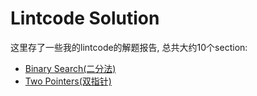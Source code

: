# Lintcode Solution

这里存了一些我的lintcode的解题报告, 总共大约10个section:

* [Binary Search\(二分法\)](binary-search/table-of-contents.md)
* [Two Pointers\(双指针\)](https://github.com/wenlilearn/gitbook-lintcode/tree/e7bfd7fd34a32f94173ecf125328479aa50864d2/two-pointers/table-of-contents.md)

